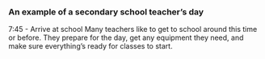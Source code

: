 ### An example of a secondary school teacher’s day 

7:45 - Arrive at school
Many teachers like to get to school around this time or before. They prepare for the day, get any equipment they need, and make sure everything’s ready for classes to start. 